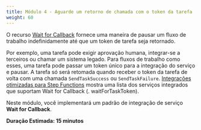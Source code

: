 ```yaml
---
title: Módulo 4 - Aguarde um retorno de chamada com o token da tarefa
weight: 60
---
```


O recurso [Wait for Callback](https://docs.aws.amazon.com/pt_br/step-functions/latest/dg/connect-to-resource.html#connect-wait-token) fornece uma maneira de pausar um fluxo de trabalho indefinidamente até que um token de tarefa seja retornado.

Por exemplo, uma tarefa pode exigir aprovação humana, integrar-se a terceiros ou chamar um sistema legado. Para fluxos de trabalho como esses, uma tarefa pode passar um token único para a integração do serviço e pausar. A tarefa só será retomada quando receber o token da tarefa de volta com uma chamada `SendTaskSuccess` ou `SendTaskFailure`. [Integrações otimizadas para Step Functions](https://docs.aws.amazon.com/step-functions/latest/dg/connect-supported-services.html) mostra uma lista dos serviços integrados que suportam Wait for Callback (. waitForTaskToken).

Neste módulo, você implementará um padrão de integração de serviço **Wait for Callback**.

**Duração Estimada: 15 minutos**
 
